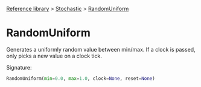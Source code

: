 [Reference library](../index.md) > [Stochastic](index.md) > [RandomUniform](randomuniform.md)

# RandomUniform

Generates a uniformly random value between min/max. If a clock is passed, only picks a new value on a clock tick.

Signature:
```python
RandomUniform(min=0.0, max=1.0, clock=None, reset=None)
```

